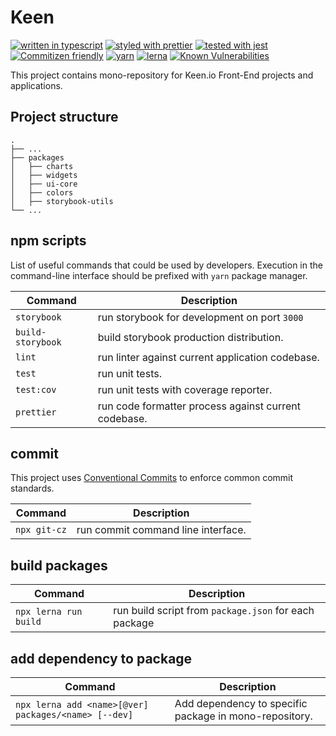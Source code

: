 # Keen

[![written in typescript](https://img.shields.io/badge/written%20in-typescript-blue.svg)](https://www.typescriptlang.org) [![styled with prettier](https://img.shields.io/badge/styled_with-prettier-yellow.svg)](https://github.com/prettier/prettier) [![tested with jest](https://img.shields.io/badge/tested_with-jest-99424f.svg)](https://facebook.github.io/jest/) [![Commitizen friendly](https://img.shields.io/badge/commitizen-friendly-brightgreen.svg)](http://commitizen.github.io/cz-cli/) [![yarn](https://img.shields.io/badge/maintained%20with-yarn-cc00ff.svg)](https://yarnpkg.com/en/) [![lerna](https://img.shields.io/badge/maintained%20with-lerna-green.svg)](https://lerna.js.org/)
[![Known Vulnerabilities](https://snyk.io/test/github/keen/keen/badge.svg)](https://snyk.io/test/github/keen/keen)

This project contains mono-repository for Keen.io Front-End projects and applications.

## Project structure

```
.
├── ...
├── packages            
│   ├── charts    
│   ├── widgets
│   ├── ui-core
│   ├── colors
│   ├── storybook-utils
└── ...
```

## npm scripts

List of useful commands that could be used by developers. Execution in the command-line interface should be prefixed with `yarn` package manager.

| Command               | Description                                                                       |
| --------------------- | --------------------------------------------------------------------------------- |
| `storybook`           | run storybook for development on port `3000`                                      |
| `build-storybook`     | build storybook production distribution.                                          |
| `lint`                | run linter against current application codebase.                                  |
| `test`                | run unit tests.                                                                   |
| `test:cov`            | run unit tests with coverage reporter.                                            |
| `prettier`            | run code formatter process against current codebase.                              |

## commit

This project uses [Conventional Commits](https://www.conventionalcommits.org) to enforce common commit standards.

| Command      | Description                        |
| ------------ | ---------------------------------- |
| `npx git-cz` | run commit command line interface. |

## build packages

| Command      | Description                        |
| ------------ | ---------------------------------- |
| `npx lerna run build` | run build script from `package.json` for each package |

## add dependency to package

| Command      | Description                        |
| ------------ | ---------------------------------- |
| `npx lerna add <name>[@ver] packages/<name> [--dev]` | Add dependency to specific package in mono-repository. |
